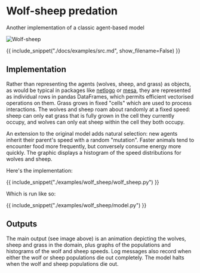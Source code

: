 # Wolf-sheep predation

Another implementation of a classic agent-based model

![Wolf-sheep](./img/wolf-sheep.gif)

{{ include_snippet("./docs/examples/src.md", show_filename=False) }}

## Implementation

Rather than representing the agents (wolves, sheep, and grass) as objects, as would be typical in packages like [netlogo](https://ccl.northwestern.edu/netlogo/) or [mesa](https://mesa.readthedocs.io/en/stable/), they are represented as individual rows in pandas DataFrames, which permits efficient vectorised operations on them. Grass grows in fixed "cells" which are used to process interactions. The wolves and sheep roam about randomly at a fixed speed: sheep can only eat grass that is fully grown in the cell they currently occupy, and wolves can only eat sheep within the cell they both occupy.

An extension to the original model adds natural selection: new agents inherit their parent's speed with a random "mutation". Faster animals tend to encounter food more frequently, but conversely consume energy more quickly. The graphic displays a histogram of the speed distributions for wolves and sheep.

Here's the implementation:

{{ include_snippet("./examples/wolf_sheep/wolf_sheep.py") }}

Which is run like so:

{{ include_snippet("./examples/wolf_sheep/model.py") }}

## Outputs

The main output (see image above) is an animation depicting the wolves, sheep and grass in the domain, plus graphs of the populations and histograms of the wolf and sheep speeds. Log messages also record when either the wolf or sheep populations die out completely. The model halts when the wolf and sheep populations die out.
